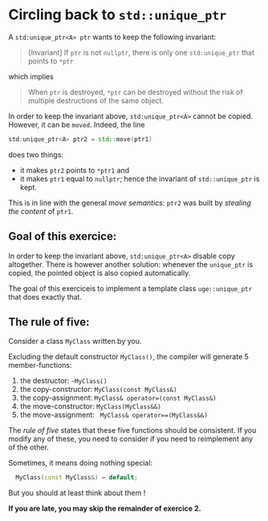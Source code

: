 Circling back to `std::unique_ptr`
=====================================


A `std:unique_ptr<A> ptr` wants to keep the following invariant:

> [Invariant] If `ptr` is not `nullptr`, there is only one `std:unique_ptr` that points to `*ptr`

which implies

> When `ptr` is destroyed, `*ptr` can be destroyed without the risk of multiple destructions of the same object. 


In order to keep the invariant above, `std:unique_ptr<A>` cannot be copied. However, it can be `moved`. 
Indeed, the line
```C++
std:unique_ptr<A> ptr2 = std::move(ptr1)
```
does two things:
- it makes `ptr2` points to `*ptr1` and 
- it makes `ptr1` equal to `nullptr`;
hence the invariant of `std::unique_ptr` is kept.


This is in line with the general *move semantics*: `ptr2` was built by *stealing the content* of `ptr1`.


Goal of this exercice:
----------------------
In order to keep the invariant above, `std:unique_ptr<A>` disable copy altogether.  There is however another solution:
whenever the `unique_ptr` is copied, the pointed object is also copied automatically.

The goal of this exerciceis to implement a template class `uge::unique_ptr` that does exactly that.


The rule of five:
-----------------

Consider a class `MyClass` written by you.

Excluding the default constructor `MyClass()`, the compiler will generate 5 member-functions:
1. the destructor: `~MyClass()`
2. the copy-constructor: `MyClass(const MyClass&)`
3. the copy-assignment:  `MyClass& operator=(const MyClass&)`
4. the move-constructor: `MyClass(MyClass&&)`
5. the move-assignment: ` MyClass& operator==(MyClass&&)`

The *rule of five* states that these five functions should be consistent.  If you modify any of these, you need to consider if you need to reimplement any of the other.

Sometimes, it means doing nothing special:
```C++
  MyClass(const MyClass&) = default;
```  
But you should at least think about them !



**If you are late, you may skip the remainder of exercice 2.**